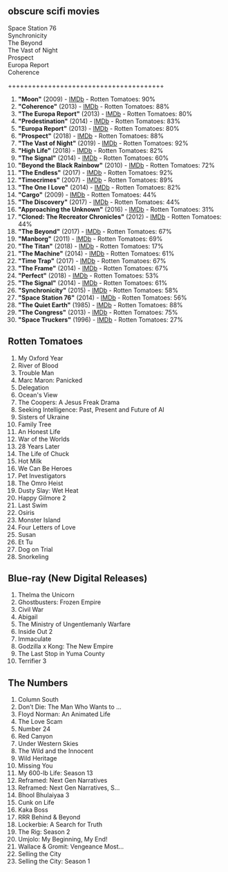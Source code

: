 
## obscure scifi movies

Space Station 76  
Synchronicity  
The Beyond  
The Vast of Night  
Prospect  
Europa Report  
Coherence  
    
+++++++++++++++++++++++++++++++++++++++  
  
1. **"Moon"** (2009) - [IMDb]([https://www.imdb.com/title/tt1182345/](https://www.imdb.com/title/tt1182345/)) - Rotten Tomatoes: 90%  
2. **"Coherence"** (2013) - [IMDb]([https://www.imdb.com/title/tt2866360/](https://www.imdb.com/title/tt2866360/)) - Rotten Tomatoes: 88%  
3. **"The Europa Report"** (2013) - [IMDb]([https://www.imdb.com/title/tt2051879/](https://www.imdb.com/title/tt2051879/)) - Rotten Tomatoes: 80%  
4. **"Predestination"** (2014) - [IMDb]([https://www.imdb.com/title/tt2397535/](https://www.imdb.com/title/tt2397535/)) - Rotten Tomatoes: 83%  
5. **"Europa Report"** (2013) - [IMDb]([https://www.imdb.com/title/tt2051879/](https://www.imdb.com/title/tt2051879/)) - Rotten Tomatoes: 80%  
6. **"Prospect"** (2018) - [IMDb]([https://www.imdb.com/title/tt7946422/](https://www.imdb.com/title/tt7946422/)) - Rotten Tomatoes: 88%  
7. **"The Vast of Night"** (2019) - [IMDb]([https://www.imdb.com/title/tt6803046/](https://www.imdb.com/title/tt6803046/)) - Rotten Tomatoes: 92%  
8. **"High Life"** (2018) - [IMDb]([https://www.imdb.com/title/tt4827558/](https://www.imdb.com/title/tt4827558/)) - Rotten Tomatoes: 82%  
9. **"The Signal"** (2014) - [IMDb]([https://www.imdb.com/title/tt2910814/](https://www.imdb.com/title/tt2910814/)) - Rotten Tomatoes: 60%  
10. **"Beyond the Black Rainbow"** (2010) - [IMDb]([https://www.imdb.com/title/tt1534085/](https://www.imdb.com/title/tt1534085/)) - Rotten Tomatoes: 72%  
11. **"The Endless"** (2017) - [IMDb]([https://www.imdb.com/title/tt3986820/](https://www.imdb.com/title/tt3986820/)) - Rotten Tomatoes: 92%  
12. **"Timecrimes"** (2007) - [IMDb]([https://www.imdb.com/title/tt0480669/](https://www.imdb.com/title/tt0480669/)) - Rotten Tomatoes: 89%  
13. **"The One I Love"** (2014) - [IMDb]([https://www.imdb.com/title/tt2756032/](https://www.imdb.com/title/tt2756032/)) - Rotten Tomatoes: 82%  
14. **"Cargo"** (2009) - [IMDb]([https://www.imdb.com/title/tt0381940/](https://www.imdb.com/title/tt0381940/)) - Rotten Tomatoes: 44%  
15. **"The Discovery"** (2017) - [IMDb]([https://www.imdb.com/title/tt5155780/](https://www.imdb.com/title/tt5155780/)) - Rotten Tomatoes: 44%  
16. **"Approaching the Unknown"** (2016) - [IMDb]([https://www.imdb.com/title/tt2674430/](https://www.imdb.com/title/tt2674430/)) - Rotten Tomatoes: 31%  
17. **"Cloned: The Recreator Chronicles"** (2012) - [IMDb]([https://www.imdb.com/title/tt1663187/](https://www.imdb.com/title/tt1663187/)) - Rotten Tomatoes: 44%  
18. **"The Beyond"** (2017) - [IMDb]([https://www.imdb.com/title/tt5723416/](https://www.imdb.com/title/tt5723416/)) - Rotten Tomatoes: 67%  
19. **"Manborg"** (2011) - [IMDb]([https://www.imdb.com/title/tt2060524/](https://www.imdb.com/title/tt2060524/)) - Rotten Tomatoes: 69%  
20. **"The Titan"** (2018) - [IMDb]([https://www.imdb.com/title/tt4986098/](https://www.imdb.com/title/tt4986098/)) - Rotten Tomatoes: 17%  
21. **"The Machine"** (2014) - [IMDb]([https://www.imdb.com/title/tt2317225/](https://www.imdb.com/title/tt2317225/)) - Rotten Tomatoes: 61%  
22. **"Time Trap"** (2017) - [IMDb]([https://www.imdb.com/title/tt4815122/](https://www.imdb.com/title/tt4815122/)) - Rotten Tomatoes: 67%  
23. **"The Frame"** (2014) - [IMDb]([https://www.imdb.com/title/tt2567038/](https://www.imdb.com/title/tt2567038/)) - Rotten Tomatoes: 67%  
24. **"Perfect"** (2018) - [IMDb]([https://www.imdb.com/title/tt2062700/](https://www.imdb.com/title/tt2062700/)) - Rotten Tomatoes: 53%  
25. **"The Signal"** (2014) - [IMDb]([https://www.imdb.com/title/tt2910814/](https://www.imdb.com/title/tt2910814/)) - Rotten Tomatoes: 61%  
26. **"Synchronicity"** (2015) - [IMDb]([https://www.imdb.com/title/tt2049543/](https://www.imdb.com/title/tt2049543/)) - Rotten Tomatoes: 58%  
27. **"Space Station 76"** (2014) - [IMDb]([https://www.imdb.com/title/tt2369317/](https://www.imdb.com/title/tt2369317/)) - Rotten Tomatoes: 56%  
28. **"The Quiet Earth"** (1985) - [IMDb]([https://www.imdb.com/title/tt0089869/](https://www.imdb.com/title/tt0089869/)) - Rotten Tomatoes: 88%  
29. **"The Congress"** (2013) - [IMDb]([https://www.imdb.com/title/tt1821641/](https://www.imdb.com/title/tt1821641/)) - Rotten Tomatoes: 75%  
30. **"Space Truckers"** (1996) - [IMDb]([https://www.imdb.com/title/tt0120199/](https://www.imdb.com/title/tt0120199/)) - Rotten Tomatoes: 27%


## Rotten Tomatoes

1. My Oxford Year  
2. River of Blood  
3. Trouble Man  
4. Marc Maron: Panicked  
5. Delegation  
6. Ocean's View  
7. The Coopers: A Jesus Freak Drama  
8. Seeking Intelligence: Past, Present and Future of AI  
9. Sisters of Ukraine  
10. Family Tree  
11. An Honest Life  
12. War of the Worlds  
13. 28 Years Later  
14. The Life of Chuck  
15. Hot Milk  
16. We Can Be Heroes  
17. Pet Investigators  
18. The Omro Heist  
19. Dusty Slay: Wet Heat  
20. Happy Gilmore 2  
21. Last Swim  
22. Osiris  
23. Monster Island  
24. Four Letters of Love  
25. Susan  
26. Et Tu  
27. Dog on Trial  
28. Snorkeling

## Blue-ray (New Digital Releases)

1. Thelma the Unicorn  
2. Ghostbusters: Frozen Empire  
3. Civil War  
4. Abigail  
5. The Ministry of Ungentlemanly Warfare  
6. Inside Out 2  
7. Immaculate  
8. Godzilla x Kong: The New Empire  
9. The Last Stop in Yuma County  
10. Terrifier 3

## The Numbers

1. Column South  
2. Don’t Die: The Man Who Wants to …  
3. Floyd Norman: An Animated Life  
4. The Love Scam  
5. Number 24  
6. Red Canyon  
7. Under Western Skies  
8. The Wild and the Innocent  
9. Wild Heritage  
10. Missing You  
11. My 600-lb Life: Season 13  
12. Reframed: Next Gen Narratives  
13. Reframed: Next Gen Narratives, S…  
14. Bhool Bhulaiyaa 3  
15. Cunk on Life  
16. Kaka Boss  
17. RRR Behind & Beyond  
18. Lockerbie: A Search for Truth  
19. The Rig: Season 2  
20. Umjolo: My Beginning, My End!  
21. Wallace & Gromit: Vengeance Most…  
22. Selling the City  
23. Selling the City: Season 1
